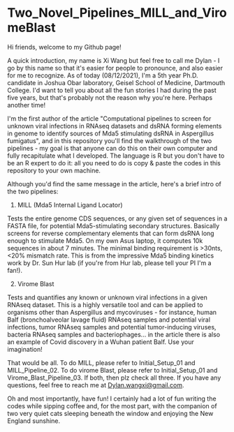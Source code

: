 # Two_Novel_Pipelines_MILL_and_ViromeBlast
Hi friends, welcome to my Github page!

A quick introduction, my name is Xi Wang but feel free to call me Dylan - I go by this name so that it's easier for people to pronounce, and also easier for me to recognize. As of today (08/12/2021), I'm a 5th year Ph.D. candidate in Joshua Obar laboratory, Geisel School of Medicine, Dartmouth College. I'd want to tell you about all the fun stories I had during the past five years, but that's probably not the reason why you're here. Perhaps another time! 

I'm the first author of the article "Computational pipelines to screen for unknown viral infections in RNAseq datasets and dsRNA forming elements in genome to identify sources of Mda5 stimulating dsRNA in Aspergillus fumigatus", and in this repository you'll find the walkthrough of the two pipelines - my goal is that anyone can do this on their own computer and fully recapitulate what I developed. The language is R but you don't have to be an R expert to do it: all you need to do is copy & paste the codes in this repository to your own machine. 

Although you'd find the same message in the article, here's a brief intro of the two pipelines:

1. MILL (Mda5 Internal Ligand Locator)

Tests the entire genome CDS sequences, or any given set of sequences in a FASTA file, for potential Mda5-stimulating secondary structures. Basically screens for reverse complementary elements that can form dsRNA long enough to stimulate Mda5. On my own Asus laptop, it computes 10k sequences in about 7 minutes. The minimal binding requirement is >30nts, <20% mismatch rate. This is from the impressive Mda5 binding kinetics work by Dr. Sun Hur lab (if you're from Hur lab, please tell your PI I'm a fan!).

2. Virome Blast 

Tests and quantifies any known or unknown viral infections in a given RNAseq dataset. This is a highly versatile tool and can be applied to organisms other than Aspergillus and mycoviruses - for instance, human Balf (bronchoalveolar lavage fluid) RNAseq samples and potential viral infections, tumor RNAseq samples and potential tumor-inducing viruses, bacteria RNAseq samples and bacteriophages... in the article there is also an example of Covid discovery in a Wuhan patient Balf. Use your imagination!

That would be all. To do MILL, please refer to Initial_Setup_01 and MILL_Pipeline_02. To do virome Blast, please refer to Initial_Setup_01 and Virome_Blast_Pipeline_03. If both, then plz check all three. If you have any questions, feel free to reach me at Dylan.wangxi@gmail.com.

Oh and most importantly, have fun! I certainly had a lot of fun writing the codes while sipping coffee and, for the most part, with the companion of two very quiet cats sleeping beneath the window and enjoying the New England sunshine.
